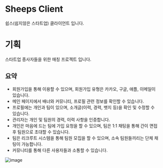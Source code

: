 # Sheeps Client
쉽스(쉽지않은 스타트업) 클라이언트 입니다.

# 기획
스타트업 종사자들을 위한 매칭 프로젝트 입니다.

## 요약

- 회원가입을 통해 이용할 수 있으며, 회원가입 유형은 카카오, 구글, 애플, 이메일이 있습니다.
- 메인 페이지에서 배너와 커뮤니티, 프로필 관련 정보를 확인할 수 있습니다.
- 프로필에는 개인과 팀이 있으며, 소개글(이력, 경력, 뱃지 등)을 확인 및 수정할 수 있습니다.
- 관리자는 개인 및 팀원의 경력, 이력 사항을 인증합니다.
- 개인은 마음에 드는 팀에 가입 요청을 할 수 있으며, 팀은 1:1 채팅을 통해 간이 면접 후 팀원으로 초대할 수 있습니다.
- 팀은 리크루트 시스템을 통해 팀원 모집을 할 수 있으며, 소속 팀원들끼리는 단체 채팅이 가능합니다.
- 커뮤니티를 통해 다른 사용자들과 소통할 수 있습니다.

![image](https://github.com/user-attachments/assets/4596d313-6655-4e95-aac0-b9d4e6ccd44e)

